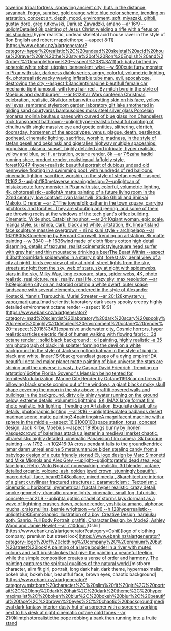 [towering tribal fortress, sprawling ancient city, huts in the distance, savannah, foggy, sunrise, gold orange white blue color scheme, trending on artstation, concept art, depth, mood, environment, soft, miyazaki, gihbli, gustav dore, greg rutkowski, Dariusz Zawadzki, amano --ar 16:9 --uplight](https://www.ebank.nz/aiartgenerator?category=towering%20tribal%20fortress%2C%20sprawling%20ancient%20city%2C%20huts%20in%20the%20distance%2C%20savannah%2C%20foggy%2C%20sunrise%2C%20gold%20orange%20white%20blue%20color%20scheme%2C%20trending%20on%20artstation%2C%20concept%20art%2C%20depth%2C%20mood%2C%20environment%2C%20soft%2C%20miyazaki%2C%20gihbli%2C%20gustav%20dore%2C%20greg%20rutkowski%2C%20Dariusz%20Zawadzki%2C%20amano%20--ar%2016%3A9%20--uplight)[Detailed 8k painting of Jesus Christ wielding a rifle with a fetus on his shoulder.](https://www.ebank.nz/aiartgenerator?category=Detailed%208k%20painting%20of%20Jesus%20Christ%20wielding%20a%20rifle%20with%20a%20fetus%20on%20his%20shoulder.)[hyper realistic, undead skeletal acid house raver in the style of Ron English and robert mapplethorpe --aspect 8:11](https://www.ebank.nz/aiartgenerator?category=hyper%20realistic%2C%20undead%20skeletal%20acid%20house%20raver%20in%20the%20style%20of%20Ron%20English%20and%20robert%20mapplethorpe%20--aspect%208%3A11)[art::](https://www.ebank.nz/aiartgenerator?category=art%3A%3A)[baby birthed by spheroid white robot, utopian, benevolent, wise --w 600](https://www.ebank.nz/aiartgenerator?category=baby%20birthed%20by%20spheroid%20white%20robot%2C%20utopian%2C%20benevolent%2C%20wise%20--w%20600)[cute furry monster in Pixar with star, darkness diablo series, angry, colorful, volumetric lighting, 4k, photorealistic](https://www.ebank.nz/aiartgenerator?category=cute%20furry%20monster%20in%20Pixar%20with%20star%2C%20darkness%20diablo%20series%2C%20angry%2C%20colorful%2C%20volumetric%20lighting%2C%204k%2C%20photorealistic)[wacky waving inflatable tube man, evil, apocalypse, destroying the city --aspect 1:3](https://www.ebank.nz/aiartgenerator?category=wacky%20waving%20inflatable%20tube%20man%2C%20evil%2C%20apocalypse%2C%20destroying%20the%20city%20--aspect%201%3A3)[ancient](https://www.ebank.nz/aiartgenerator?category=ancient)[/imagine bieutifull female car mechanic tight jumpsuit. with long hair red , ,By mitch byrd in the style of Moebius and deathburger , --ar 9:12](https://www.ebank.nz/aiartgenerator?category=/imagine%20bieutifull%20female%20car%20mechanic%20tight%20jumpsuit.%20with%20long%20hair%20red%20%2C%20%2CBy%20mitch%20byrd%20in%20the%20style%20of%20Moebius%20and%20deathburger%20%2C%20--ar%209%3A12)[Star Wars canteena Christmas celebration, realistic, 8k](https://www.ebank.nz/aiartgenerator?category=Star%20Wars%20canteena%20Christmas%20celebration%2C%20realistic%2C%208k)[viktor orban with a rotting skin on his face, yellow evil eyes, rembrand style](https://www.ebank.nz/aiartgenerator?category=viktor%20orban%20with%20a%20rotting%20skin%20on%20his%20face%2C%20yellow%20evil%20eyes%2C%20rembrand%20style)[room garden laboratory  gilt lake  smothered in gilding sand courtyards bambusoides moss steel silver glass  Porcelain monarsa molinia bauhaus panes with  curved of blue glass iron Chandeliers  rock transparent bathroom](https://www.ebank.nz/aiartgenerator?category=room%20garden%20laboratory%20%20gilt%20lake%20%20smothered%20in%20gilding%20sand%20courtyards%20bambusoides%20moss%20steel%20silver%20glass%20%20Porcelain%20monarsa%20molinia%20bauhaus%20panes%20with%20%20curved%20of%20blue%20glass%20iron%20Chandeliers%20%20rock%20transparent%20bathroom)[--uplight](https://www.ebank.nz/aiartgenerator?category=--uplight)[hyper-realistic beautiful painting of  cthulhu with single massive eye and goetic entities, slithering, eldritch, doomsday, horsemen of the apocalypse, venus, plague, death, pestilence, godhead, cinematic lighting, sacrifice, worship, madness, in the style of stefan gesell and beksinski and giger](https://www.ebank.nz/aiartgenerator?category=hyper-realistic%20beautiful%20painting%20of%20%20cthulhu%20with%20single%20massive%20eye%20and%20goetic%20entities%2C%20slithering%2C%20eldritch%2C%20doomsday%2C%20horsemen%20of%20the%20apocalypse%2C%20venus%2C%20plague%2C%20death%2C%20pestilence%2C%20godhead%2C%20cinematic%20lighting%2C%20sacrifice%2C%20worship%2C%20madness%2C%20in%20the%20style%20of%20stefan%20gesell%20and%20beksinski%20and%20giger)[alien highway multiple spaceships, propulsion, plasma, sunset, highly detailed and intricate, hyper realistic, yellow and blue, sci fi, artstation, octane render, 8k --ar 7:5](https://www.ebank.nz/aiartgenerator?category=alien%20highway%20multiple%20spaceships%2C%20propulsion%2C%20plasma%2C%20sunset%2C%20highly%20detailed%20and%20intricate%2C%20hyper%20realistic%2C%20yellow%20and%20blue%2C%20sci%20fi%2C%20artstation%2C%20octane%20render%2C%208k%20--ar%207%3A5)[zaha hadid running shoe, product render, realistic](https://www.ebank.nz/aiartgenerator?category=zaha%20hadid%20running%20shoe%2C%20product%20render%2C%20realistic)[paul laffolely style, forest](https://www.ebank.nz/aiartgenerator?category=paul%20laffolely%20style%2C%20forest)[1024](https://www.ebank.nz/aiartgenerator?category=1024)[7:4](https://www.ebank.nz/aiartgenerator?category=7%3A4)[hyper-realistic beautiful portrait of dubious undead old pennywise floating in a swimming pool, with hundreds of red balloons, cinematic lighting, sacrifice, worship, in the style of stefan gesell --aspect 11:16](https://www.ebank.nz/aiartgenerator?category=hyper-realistic%20beautiful%20portrait%20of%20dubious%20undead%20old%20pennywise%20floating%20in%20a%20swimming%20pool%2C%20with%20hundreds%20of%20red%20balloons%2C%20cinematic%20lighting%2C%20sacrifice%2C%20worship%2C%20in%20the%20style%20of%20stefan%20gesell%20--aspect%2011%3A16)[2:3](https://www.ebank.nz/aiartgenerator?category=2%3A3)[--uplight](https://www.ebank.nz/aiartgenerator?category=--uplight)[180](https://www.ebank.nz/aiartgenerator?category=180)[metaverse meaning](https://www.ebank.nz/aiartgenerator?category=metaverse%20meaning)[design::2](https://www.ebank.nz/aiartgenerator?category=design%3A%3A2)[--uplight](https://www.ebank.nz/aiartgenerator?category=--uplight)[can of mistakes](https://www.ebank.nz/aiartgenerator?category=can%20of%20mistakes)[cute furry monster in Pixar with star, colorful, volumetric lighting, 4k, photorealistic](https://www.ebank.nz/aiartgenerator?category=cute%20furry%20monster%20in%20Pixar%20with%20star%2C%20colorful%2C%20volumetric%20lighting%2C%204k%2C%20photorealistic)[--uplight](https://www.ebank.nz/aiartgenerator?category=--uplight)[A matte painting of a future living room in the 22nd century, low contrast, ivan laliashvili, Studio Ghibli and Shinkai Makoto, D render --ar 2:1](https://www.ebank.nz/aiartgenerator?category=A%20matte%20painting%20of%20a%20future%20living%20room%20in%20the%2022nd%20century%2C%20low%20contrast%2C%20ivan%20laliashvili%2C%20Studio%20Ghibli%20and%20Shinkai%20Makoto%2C%20D%20render%20--ar%202%3A1)[The townsfolk gather in the town square, carrying pitchforks and torches. They are shouting and jeering, and some of them are throwing rocks at the windows of the tech giant's office building. Cinematic. Wide shot. Establishing shot. —ar 24:10](https://www.ebank.nz/aiartgenerator?category=The%20townsfolk%20gather%20in%20the%20town%20square%2C%20carrying%20pitchforks%20and%20torches.%20They%20are%20shouting%20and%20jeering%2C%20and%20some%20of%20them%20are%20throwing%20rocks%20at%20the%20windows%20of%20the%20tech%20giant%27s%20office%20building.%20Cinematic.%20Wide%20shot.%20Establishing%20shot.%20%E2%80%94ar%2024%3A10)[giant woman, epic scale, manga style, sui ishida, dark, black and white, artstation, 8k, lineart](https://www.ebank.nz/aiartgenerator?category=giant%20woman%2C%20epic%20scale%2C%20manga%20style%2C%20sui%20ishida%2C%20dark%2C%20black%20and%20white%2C%20artstation%2C%208k%2C%20lineart)[island face sculpture massive overgrown + ni no kuni style + archipelago --ar 16:9](https://www.ebank.nz/aiartgenerator?category=island%20face%20sculpture%20massive%20overgrown%20%2B%20ni%20no%20kuni%20style%20%2B%20archipelago%20--ar%2016%3A9)[1800s](https://www.ebank.nz/aiartgenerator?category=1800s)[Stonehenge by Bernard Cornwell, trending on artstation, 8k matte painting --w 3840 --h 1636](https://www.ebank.nz/aiartgenerator?category=Stonehenge%20by%20Bernard%20Cornwell%2C%20trending%20on%20artstation%2C%208k%20matte%20painting%20--w%203840%20--h%201636)[wind made of cloth fibers cotton high detail disarming, details of textures, realistic](https://www.ebank.nz/aiartgenerator?category=wind%20made%20of%20cloth%20fibers%20cotton%20high%20detail%20disarming%2C%20details%20of%20textures%2C%20realistic)[cinematic](https://www.ebank.nz/aiartgenerator?category=cinematic)[style,](https://www.ebank.nz/aiartgenerator?category=style%2C)[square head surfer with grey hair and thin moustache drinking a beer](https://www.ebank.nz/aiartgenerator?category=square%20head%20surfer%20with%20grey%20hair%20and%20thin%20moustache%20drinking%20a%20beer)[The Beast Within --aspect 4:3](https://www.ebank.nz/aiartgenerator?category=The%20Beast%20Within%20--aspect%204%3A3)[bathroom](https://www.ebank.nz/aiartgenerator?category=bathroom)[1](https://www.ebank.nz/aiartgenerator?category=1)[dark spiderwebs in a starry night, forest sky, aerial view of a city at night, birds eye view of city at night, street lights from the sky, streets at night from the sky, web of stars, sky at night with spiderwebs, stars in the sky, Milky Way, long exposure, stars, spider webs, 4K, photo realistic, real picture, real, reality, real life, crazy sky, max resolution —ar 16:9](https://www.ebank.nz/aiartgenerator?category=dark%20spiderwebs%20in%20a%20starry%20night%2C%20forest%20sky%2C%20aerial%20view%20of%20a%20city%20at%20night%2C%20birds%20eye%20view%20of%20city%20at%20night%2C%20street%20lights%20from%20the%20sky%2C%20streets%20at%20night%20from%20the%20sky%2C%20web%20of%20stars%2C%20sky%20at%20night%20with%20spiderwebs%2C%20stars%20in%20the%20sky%2C%20Milky%20Way%2C%20long%20exposure%2C%20stars%2C%20spider%20webs%2C%204K%2C%20photo%20realistic%2C%20real%20picture%2C%20real%2C%20reality%2C%20real%20life%2C%20crazy%20sky%2C%20max%20resolution%20%E2%80%94ar%2016%3A9)[epic](https://www.ebank.nz/aiartgenerator?category=epic)[alien city on an astoroid orbiting a white dwarf, outer space landscape with several elements, rendered in the style of Alexander Kostecki, Yannis Tsarouchis, Muriel Streeter --ar 20:12](https://www.ebank.nz/aiartgenerator?category=alien%20city%20on%20an%20astoroid%20orbiting%20a%20white%20dwarf%2C%20outer%20space%20landscape%20with%20several%20elements%2C%20rendered%20in%20the%20style%20of%20Alexander%20Kostecki%2C%20Yannis%20Tsarouchis%2C%20Muriel%20Streeter%20--ar%2020%3A12)[8k](https://www.ebank.nz/aiartgenerator?category=8k)[mystery」](https://www.ebank.nz/aiartgenerator?category=mystery%E3%80%8D)[vapor,](https://www.ebank.nz/aiartgenerator?category=vapor%2C)[marijuana.](https://www.ebank.nz/aiartgenerator?category=marijuana.)[mad scientist laboratory dark scary spooky creepy highly detailed environment octane render --aspect 16:9](https://www.ebank.nz/aiartgenerator?category=mad%20scientist%20laboratory%20dark%20scary%20spooky%20creepy%20highly%20detailed%20environment%20octane%20render%20--aspect%2016%3A9)[expansive underwater city, Cosmic horrors, hyper realistic](https://www.ebank.nz/aiartgenerator?category=expansive%20underwater%20city%2C%20Cosmic%20horrors%2C%20hyper%20realistic)[particles electric field of human walking with flowing fabric :: 3d octane render :: solid black background :: oil painting, highly realistic -](https://www.ebank.nz/aiartgenerator?category=particles%20electric%20field%20of%20human%20walking%20with%20flowing%20fabric%20%3A%3A%203d%20octane%20render%20%3A%3A%20solid%20black%20background%20%3A%3A%20oil%20painting%2C%20highly%20realistic%20-)[a 35 mm photograph of black ink splatter forming the devil on a white background in the style of Jackson pollock](https://www.ebank.nz/aiartgenerator?category=a%2035%20mm%20photograph%20of%20black%20ink%20splatter%20forming%20the%20devil%20on%20a%20white%20background%20in%20the%20style%20of%20Jackson%20pollock)[batman in the style of junji ito, black and white, lineart](https://www.ebank.nz/aiartgenerator?category=batman%20in%20the%20style%20of%20junji%20ito%2C%20black%20and%20white%2C%20lineart)[16:9](https://www.ebank.nz/aiartgenerator?category=16%3A9)[background](https://www.ebank.nz/aiartgenerator?category=background)[last gasps of a dying empire](https://www.ebank.nz/aiartgenerator?category=last%20gasps%20of%20a%20dying%20empire)[HD](https://www.ebank.nz/aiartgenerator?category=HD)[A beautiful detailed major planet matte painting of blue universe,the stars are shining and the universe is vast，by Caspar David Friedrich, Trending on artstation](https://www.ebank.nz/aiartgenerator?category=A%20beautiful%20detailed%20major%20planet%20matte%20painting%20of%20blue%20universe%2Cthe%20stars%20are%20shining%20and%20the%20universe%20is%20vast%EF%BC%8Cby%20Caspar%20David%20Friedrich%2C%20Trending%20on%20artstation)[16:9](https://www.ebank.nz/aiartgenerator?category=16%3A9)[the Florida Govenor's Mansion being tented for termites](https://www.ebank.nz/aiartgenerator?category=the%20Florida%20Govenor%27s%20Mansion%20being%20tented%20for%20termites)[Modularization, Marine City,Render by Octane](https://www.ebank.nz/aiartgenerator?category=Modularization%2C%20Marine%20City%2CRender%20by%20Octane)[11918](https://www.ebank.nz/aiartgenerator?category=11918)[car on fire with billowing black smoke coming out of the windows, a giant black smoky skull shape covering the moon in the sky above, graffiti covered walls and buildings in the background, dirty oily shiny water running on the ground below, extreme details, volumetric lightning, 8K, IMAX large format film, photo realistic, hdr lighting, Trending on Artstation, Exquisite detail, ultra details, photographic lighting, --ar 9:16 --uplight](https://www.ebank.nz/aiartgenerator?category=car%20on%20fire%20with%20billowing%20black%20smoke%20coming%20out%20of%20the%20windows%2C%20a%20giant%20black%20smoky%20skull%20shape%20covering%20the%20moon%20in%20the%20sky%20above%2C%20graffiti%20covered%20walls%20and%20buildings%20in%20the%20background%2C%20dirty%20oily%20shiny%20water%20running%20on%20the%20ground%20below%2C%20extreme%20details%2C%20volumetric%20lightning%2C%208K%2C%20IMAX%20large%20format%20film%2C%20photo%20realistic%2C%20hdr%20lighting%2C%20Trending%20on%20Artstation%2C%20Exquisite%20detail%2C%20ultra%20details%2C%20photographic%20lighting%2C%20--ar%209%3A16%20--uplight)[desolate](https://www.ebank.nz/aiartgenerator?category=desolate)[a badlands desert madmax scene, matte painting](https://www.ebank.nz/aiartgenerator?category=a%20badlands%20desert%20madmax%20scene%2C%20matte%20painting)[3:4](https://www.ebank.nz/aiartgenerator?category=3%3A4)[painting](https://www.ebank.nz/aiartgenerator?category=painting)[sire](https://www.ebank.nz/aiartgenerator?category=sire)[A magnifacent machine with a sphere in the middle --aspect 16:9](https://www.ebank.nz/aiartgenerator?category=A%20magnifacent%20machine%20with%20a%20sphere%20in%20the%20middle%20--aspect%2016%3A9)[1000100](https://www.ebank.nz/aiartgenerator?category=1000100)[space station, torus, concept design, Jack Kirby, Moebius --aspect 19:9](https://www.ebank.nz/aiartgenerator?category=space%20station%2C%20torus%2C%20concept%20design%2C%20Jack%20Kirby%2C%20Moebius%20--aspect%2019%3A9)[bugs bunny by jhonen Vasquez](https://www.ebank.nz/aiartgenerator?category=bugs%20bunny%20by%20jhonen%20Vasquez)[crowd of balerinas attacks a jester in a medieval market  chaotic, ultrarealistic highly detailed, cinematic Panavision film camera, 8k baroque painting --w 1792 --h 1024](https://www.ebank.nz/aiartgenerator?category=crowd%20of%20balerinas%20attacks%20a%20jester%20in%20a%20medieval%20market%20%20chaotic%2C%20ultrarealistic%20highly%20detailed%2C%20cinematic%20Panavision%20film%20camera%2C%208k%20baroque%20painting%20--w%201792%20--h%201024)[16:9](https://www.ebank.nz/aiartgenerator?category=16%3A9)[A cross pendant falls to the ground](https://www.ebank.nz/aiartgenerator?category=A%20cross%20pendant%20falls%20to%20the%20ground)[kendrick lamar damn unreal engine 5 metahuman](https://www.ebank.nz/aiartgenerator?category=kendrick%20lamar%20damn%20unreal%20engine%205%20metahuman)[Joe biden stealing candy from a baby](https://www.ebank.nz/aiartgenerator?category=Joe%20biden%20stealing%20candy%20from%20a%20baby)[logo design of a cute friendly stoned 😊, logo design by Marc Simonetti and Mike Mignola and Alex Grey --uplight](https://www.ebank.nz/aiartgenerator?category=logo%20design%20of%20a%20cute%20friendly%20stoned%20%F0%9F%98%8A%2C%20logo%20design%20by%20Marc%20Simonetti%20and%20Mike%20Mignola%20and%20Alex%20Grey%20--uplight)[--uplight](https://www.ebank.nz/aiartgenerator?category=--uplight)[grateful dead steal your face logo, Retro, Victo Ngai art nouveau](https://www.ebank.nz/aiartgenerator?category=grateful%20dead%20steal%20your%20face%20logo%2C%20Retro%2C%20Victo%20Ngai%20art%20nouveau)[king, realistic, 3d blender, octane, detailed organic, volcano, ash, golden jewel crown, stunningly beautiful, macro detail, face, beard](https://www.ebank.nz/aiartgenerator?category=king%2C%20realistic%2C%203d%20blender%2C%20octane%2C%20detailed%20organic%2C%20volcano%2C%20ash%2C%20golden%20jewel%20crown%2C%20stunningly%20beautiful%2C%20macro%20detail%2C%20face%2C%20beard)[2048](https://www.ebank.nz/aiartgenerator?category=2048)[collage, mixed media , 8k](https://www.ebank.nz/aiartgenerator?category=collage%2C%20mixed%20media%20%2C%208k)[architecture interior of a giant curvilinear fractured structures :: parametricism :: Tectonism  :: cinematic :: horizontal, symmetrical, fractal, hyper realistic, crazy detail, smoke geometry, dramatic orange lights, cinematic, small fog, futuristic, concrete --ar 21:9 --uplight](https://www.ebank.nz/aiartgenerator?category=architecture%20interior%20of%20a%20giant%20curvilinear%20fractured%20structures%20%3A%3A%20parametricism%20%3A%3A%20Tectonism%20%20%3A%3A%20cinematic%20%3A%3A%20horizontal%2C%20symmetrical%2C%20fractal%2C%20hyper%20realistic%2C%20crazy%20detail%2C%20smoke%20geometry%2C%20dramatic%20orange%20lights%2C%20cinematic%2C%20small%20fog%2C%20futuristic%2C%20concrete%20--ar%2021%3A9%20--uplight)[a gothic citadel of storms lays dormant as a wave of lightning crashes down, octane render, yoshitaka amano, alphonse mucha, craig mullins, bernie wrightson --w 96 --h 128](https://www.ebank.nz/aiartgenerator?category=a%20gothic%20citadel%20of%20storms%20lays%20dormant%20as%20a%20wave%20of%20lightning%20crashes%20down%2C%20octane%20render%2C%20yoshitaka%20amano%2C%20alphonse%20mucha%2C%20craig%20mullins%2C%20bernie%20wrightson%20--w%2096%20--h%20128)[hyperrealistic](https://www.ebank.nz/aiartgenerator?category=hyperrealistic)[--uplight](https://www.ebank.nz/aiartgenerator?category=--uplight)[16:9](https://www.ebank.nz/aiartgenerator?category=16%3A9)[35mm](https://www.ebank.nz/aiartgenerator?category=35mm)[Graphic Illustration of a boy, Creative Design, harajuku goth, Sanrio, Full Body Portrait, graffiti, Character Design, by Mode2, Ashley Wood and Jamie Hewlet --ar 7:10](https://www.ebank.nz/aiartgenerator?category=Graphic%20Illustration%20of%20a%20boy%2C%20Creative%20Design%2C%20harajuku%20goth%2C%20Sanrio%2C%20Full%20Body%20Portrait%2C%20graffiti%2C%20Character%20Design%2C%20by%20Mode2%2C%20Ashley%20Wood%20and%20Jamie%20Hewlet%20--ar%207%3A10)[door.](https://www.ebank.nz/aiartgenerator?category=door.)[Oshii](https://www.ebank.nz/aiartgenerator?category=Oshii)[logo of clothing company, premium but street look](https://www.ebank.nz/aiartgenerator?category=logo%20of%20clothing%20company%2C%20premium%20but%20street%20look)[A painting of a large boulder in a river with muted colours and soft brushstrokes that give the painting a peaceful feeling, while the simple composition creates a sense of order and harmony. The painting captures the spiritual qualities of the natural world.](https://www.ebank.nz/aiartgenerator?category=A%20painting%20of%20a%20large%20boulder%20in%20a%20river%20with%20muted%20colours%20and%20soft%20brushstrokes%20that%20give%20the%20painting%20a%20peaceful%20feeling%2C%20while%20the%20simple%20composition%20creates%20a%20sense%20of%20order%20and%20harmony.%20The%20painting%20captures%20the%20spiritual%20qualities%20of%20the%20natural%20world.)[mistborn character, slim fit girl, portrait, long dark hair, dark theme, hypermaximalist, bokeh blur, bokeh blur, beautiful face, brown eyes, chaotic background](https://www.ebank.nz/aiartgenerator?category=mistborn%20character%2C%20slim%20fit%20girl%2C%20portrait%2C%20long%20dark%20hair%2C%20dark%20theme%2C%20hypermaximalist%2C%20bokeh%20blur%2C%20bokeh%20blur%2C%20beautiful%20face%2C%20brown%20eyes%2C%20chaotic%20background)[medieval dark fantasy interior dusty hut of a sorcerer with a sorcerer working next to his desk at night cinematic octane cold tones --ar 21:9](https://www.ebank.nz/aiartgenerator?category=medieval%20dark%20fantasy%20interior%20dusty%20hut%20of%20a%20sorcerer%20with%20a%20sorcerer%20working%20next%20to%20his%20desk%20at%20night%20cinematic%20octane%20cold%20tones%20--ar%2021%3A9)[klimt](https://www.ebank.nz/aiartgenerator?category=klimt)[photorealistic](https://www.ebank.nz/aiartgenerator?category=photorealistic)[the pope robbing a bank then running into a fruite stand](https://www.ebank.nz/aiartgenerator?category=the%20pope%20robbing%20a%20bank%20then%20running%20into%20a%20fruite%20stand)